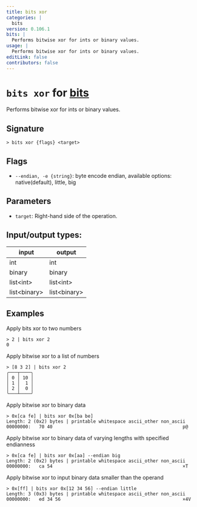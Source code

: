 ```yaml
---
title: bits xor
categories: |
  bits
version: 0.106.1
bits: |
  Performs bitwise xor for ints or binary values.
usage: |
  Performs bitwise xor for ints or binary values.
editLink: false
contributors: false
---
```

<!-- This file is automatically generated. Please edit the command in https://github.com/nushell/nushell instead. -->

# `bits xor` for [bits](/commands/categories/bits.md)

<div class='command-title'>Performs bitwise xor for ints or binary values.</div>

## Signature

```> bits xor {flags} <target>```

## Flags

 -  `--endian, -e {string}`: byte encode endian, available options: native(default), little, big

## Parameters

 -  `target`: Right-hand side of the operation.


## Input/output types:

| input        | output       |
| ------------ | ------------ |
| int          | int          |
| binary       | binary       |
| list&lt;int&gt;    | list&lt;int&gt;    |
| list&lt;binary&gt; | list&lt;binary&gt; |
## Examples

Apply bits xor to two numbers
```nu
> 2 | bits xor 2
0
```

Apply bitwise xor to a list of numbers
```nu
> [8 3 2] | bits xor 2
╭───┬────╮
│ 0 │ 10 │
│ 1 │  1 │
│ 2 │  0 │
╰───┴────╯

```

Apply bitwise xor to binary data
```nu
> 0x[ca fe] | bits xor 0x[ba be]
Length: 2 (0x2) bytes | printable whitespace ascii_other non_ascii
00000000:   70 40                                                p@

```

Apply bitwise xor to binary data of varying lengths with specified endianness
```nu
> 0x[ca fe] | bits xor 0x[aa] --endian big
Length: 2 (0x2) bytes | printable whitespace ascii_other non_ascii
00000000:   ca 54                                                ×T

```

Apply bitwise xor to input binary data smaller than the operand
```nu
> 0x[ff] | bits xor 0x[12 34 56] --endian little
Length: 3 (0x3) bytes | printable whitespace ascii_other non_ascii
00000000:   ed 34 56                                             ×4V

```
